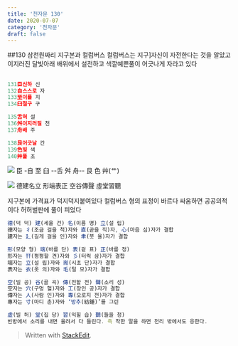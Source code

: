 ```yaml
---
title: '천자문 130'
date: 2020-07-07
category: '천자문'
draft: false
---
```

  ##130 삼천원짜리 지구본과 컬럼버스
  컬럼버스는 지구]자신이  자전한다는 것을 알았고
  이지러진 달빛아래 배위에서 설전하고
  색깔예쁜풀이 어긋나게  자라고 있다
  

## 

```js
131臣신하 신
132自스스로 자
133至이를 지
134臼절구 구

135舌혀 설
136舛이지러질 천
137舟배 주

138艮어긋날 간
139色빛 색
140艸풀 초
```
![](https://i.ibb.co/f2gc0N9/2020-07-08-10-43-29.png)
臣 -自 至 臼 --舌 舛 舟-- 艮 色 艸(艹)


![](https://i.ibb.co/wBzV0DP/2020-07-08-11-00-48.png)
德建名立  形端表正
空谷傳聲  虛堂習聽

지구본에 가격표가  덕지덕지붙여있다
컬럼버스 형의 표정이 바르다
싸움하면 공공의적이다 
허허벌판에 풀이 피었다

```js
德(덕 덕) 建(세울 건) 名(이름 명) 立(설 립)
德자는 彳(조금 걸을 척)자와 直(곧을 직)자, 心(마음 심)자가 결합
建자는 廴(길게 걸을 인)자와 聿(붓 율)자가 결합

形(모양 형) 端(바를 단) 表(겉 표) 正(바를 정)
形자는 幵(평평할 견)자와 彡(터럭 삼)자가 결합
端자는 立(설 립)자와 耑(시초 단)자가 결합
表자는 衣(옷 의)자와 毛(털 모)자가 결합

空(빌 공) 谷(골 곡) 傳(전할 전) 聲(소리 성)
空자는 穴(구멍 혈)자와 工(장인 공)자가 결합
傳자는 人(사람 인)자와 專(오로지 전)자가 결합
專자는 寸(마디 촌)자와 ‘방추(紡錘)’를 그린

虛(빌 허) 堂(집 당) 習(익힐 습) 聽(들을 청)
빈방에서 소리를 내면 울려서 다 들린다. 즉 착한 말을 하면 천리 밖에서도 응한다.
```


> Written with [StackEdit](https://stackedit.io/).
<!--stackedit_data:
eyJoaXN0b3J5IjpbLTY4OTIwNzc0NSwtMjg1NDE2ODcwLDU4Nz
YwMDcyMSwtMTg2ODgwODY0NSwxNzY5NTk4NDcyLC0xNTIxMjk0
MDI0LDg3NTA5NjYzNywtMjY1MTYwMzIwXX0=
-->